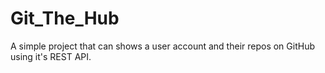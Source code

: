 # Git_The_Hub
A simple project that can shows a user account and their repos on GitHub using it's REST API.
